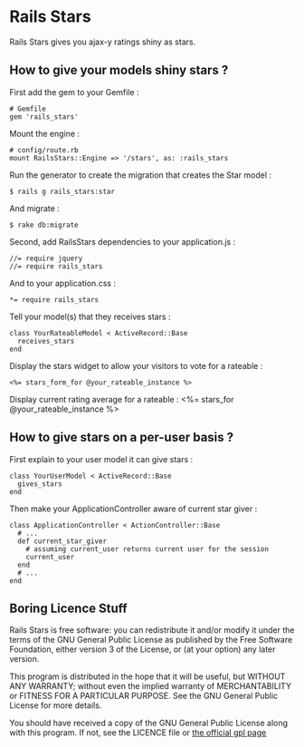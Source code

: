 Rails Stars
===========

Rails Stars gives you ajax-y ratings shiny as stars.


How to give your models shiny stars ?
-------------------------------------

First add the gem to your Gemfile :

    # Gemfile
    gem 'rails_stars'

Mount the engine :

    # config/route.rb
    mount RailsStars::Engine => '/stars', as: :rails_stars

Run the generator to create the migration that creates the Star model :

    $ rails g rails_stars:star

And migrate :

    $ rake db:migrate

Second, add RailsStars dependencies to your application.js :

    //= require jquery
    //= require rails_stars

And to your application.css :

    *= require rails_stars

Tell your model(s) that they receives stars :

    class YourRateableModel < ActiveRecord::Base
      receives_stars
    end

Display the stars widget to allow your visitors to vote for a rateable :

    <%= stars_form_for @your_rateable_instance %>

Display current rating average for a rateable :
    <%= stars_for @your_rateable_instance %>


How to give stars on a per-user basis ?
--------------------------------------

First explain to your user model it can give stars :

    class YourUserModel < ActiveRecord::Base
      gives_stars
    end

Then make your ApplicationController aware of current star giver :

    class ApplicationController < ActionController::Base
      # ...
      def current_star_giver
        # assuming current_user returns current user for the session
        current_user
      end
      # ...
    end


Boring Licence Stuff
--------------------

Rails Stars is free software: you can redistribute it and/or modify
it under the terms of the GNU General Public License as published by
the Free Software Foundation, either version 3 of the License, or
(at your option) any later version.

This program is distributed in the hope that it will be useful,
but WITHOUT ANY WARRANTY; without even the implied warranty of
MERCHANTABILITY or FITNESS FOR A PARTICULAR PURPOSE.  See the
GNU General Public License for more details.

You should have received a copy of the GNU General Public License
along with this program.  If not, see the LICENCE file or
[the official gpl page](http://www.gnu.org/licenses/)
